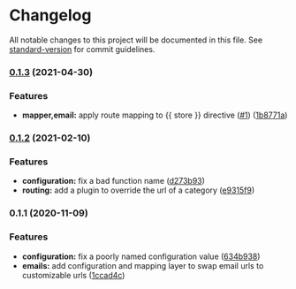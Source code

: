 # Changelog

All notable changes to this project will be documented in this file. See [standard-version](https://github.com/conventional-changelog/standard-version) for commit guidelines.

### [0.1.3](https://github.com/graycoreio/magento2-daffodil/compare/v0.1.2...v0.1.3) (2021-04-30)


### Features

* **mapper,email:** apply route mapping to {{ store }} directive ([#1](https://github.com/graycoreio/magento2-daffodil/issues/1)) ([1b8771a](https://github.com/graycoreio/magento2-daffodil/commit/1b8771afaf8ffe10b9eead6dc63f302c33725928))

### [0.1.2](https://github.com/graycoreio/magento2-daffodil/compare/v0.1.1...v0.1.2) (2021-02-10)


### Features

* **configuration:** fix a bad function name ([d273b93](https://github.com/graycoreio/magento2-daffodil/commit/d273b93880561df73046e38a52b7e6fee2a10a6d))
* **routing:** add a plugin to override the url of a category ([e9315f9](https://github.com/graycoreio/magento2-daffodil/commit/e9315f9380985613e31622220a0816984aa14c57))

### 0.1.1 (2020-11-09)


### Features

* **configuration:** fix a poorly named configuration value ([634b938](https://github.com/graycoreio/magento2-daffodil/commit/634b938e629c235a250c079c37027109866d801c))
* **emails:** add configuration and mapping layer to swap email urls to customizable urls ([1ccad4c](https://github.com/graycoreio/magento2-daffodil/commit/1ccad4c89d26bbc96caf7ea25771a83961c36da9))
